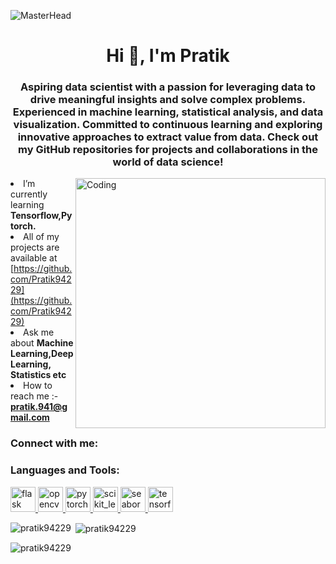 ![MasterHead](https://media1.thehungryjpeg.com/thumbs2/ori_3913367_571zmtklyqq8oje92r0laezzmoq1nzb1j6b9vrgi_machine-learning-ai-minimal-infographic-banner-vector.jpg)
<h1 align="center">Hi 👋, I'm Pratik</h1>
<h3 align="center">Aspiring data scientist with a passion for leveraging data to drive meaningful insights and solve complex problems. Experienced in machine learning, statistical analysis, and data visualization. Committed to continuous learning and exploring innovative approaches to extract value from data. Check out my GitHub repositories for projects and collaborations in the world of data science!</h3>
<img align="right" alt="Coding" width="400" src="https://cdn.dribbble.com/users/1059583/screenshots/4171367/media/5c8264a20b247115b68e6c2f4c97d5e6.gif"

- I’m currently learning **Tensorflow,Pytorch.**
- All of my projects are available at [https://github.com/Pratik94229](https://github.com/Pratik94229)
- Ask me about **Machine Learning,Deep Learning, Statistics etc**
- How to reach me :- **pratik.941@gmail.com**

<h3 align="left">Connect with me:</h3>
<p align="left">
</p>

<h3 align="left">Languages and Tools:</h3>
<p align="left"> <a href="https://flask.palletsprojects.com/" target="_blank" rel="noreferrer"> <img src="https://www.vectorlogo.zone/logos/pocoo_flask/pocoo_flask-icon.svg" alt="flask" width="40" height="40"/> </a>  <a href="https://opencv.org/" target="_blank" rel="noreferrer"> <img src="https://www.vectorlogo.zone/logos/opencv/opencv-icon.svg" alt="opencv" width="40" height="40"/> </a>  <a href="https://pytorch.org/" target="_blank" rel="noreferrer"> <img src="https://www.vectorlogo.zone/logos/pytorch/pytorch-icon.svg" alt="pytorch" width="40" height="40"/> </a> <a href="https://scikit-learn.org/" target="_blank" rel="noreferrer"> <img src="https://upload.wikimedia.org/wikipedia/commons/0/05/Scikit_learn_logo_small.svg" alt="scikit_learn" width="40" height="40"/> </a> <a href="https://seaborn.pydata.org/" target="_blank" rel="noreferrer"> <img src="https://seaborn.pydata.org/_images/logo-mark-lightbg.svg" alt="seaborn" width="40" height="40"/> </a> <a href="https://www.tensorflow.org" target="_blank" rel="noreferrer"> <img src="https://www.vectorlogo.zone/logos/tensorflow/tensorflow-icon.svg" alt="tensorflow" width="40" height="40"/> </a> </p>

<p><img align="left" src="https://github-readme-stats.vercel.app/api/top-langs?username=pratik94229&show_icons=true&locale=en&layout=compact" alt="pratik94229" /></p>

<p>&nbsp;<img align="center" src="https://github-readme-stats.vercel.app/api?username=pratik94229&show_icons=true&locale=en" alt="pratik94229" /></p>

<p><img align="center" src="https://github-readme-streak-stats.herokuapp.com/?user=pratik94229&" alt="pratik94229" /></p>
